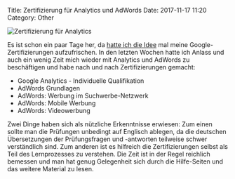 Title: Zertifizierung für Analytics und AdWords
Date: 2017-11-17 11:20
Category: Other

![Zertifizierung für Analytics]({filename}/images/analytics_certificate.PNG)

Es ist schon ein paar Tage her, da [hatte ich die Idee](/zertifizierung-fur-mobile-websites.html) mal meine Google-Zertifizierungen aufzufrischen. In den letzten Wochen hatte ich Anlass und auch ein wenig Zeit mich wieder mit Analytics und AdWords zu beschäftigen und habe nach und nach Zertifizierungen gemacht:

* Google Analytics - Individuelle Qualifikation
* AdWords Grundlagen
* AdWords: Werbung im Suchwerbe-Netzwerk
* AdWords: Mobile Werbung
* AdWords: Videowerbung

Zwei Dinge haben sich als nützliche Erkenntnisse erwiesen: Zum einen sollte man die Prüfungen unbedingt auf Englisch ablegen, da die deutschen Übersetzungen der Prüfungsfragen und -antworten teilweise schwer verständlich sind. Zum anderen ist es hilfreich die Zertifizierungen selbst als Teil des Lernprozesses zu verstehen. Die Zeit ist in der Regel reichlich bemessen und man hat genug Gelegenheit sich durch die Hilfe-Seiten und das weitere Material zu lesen. 